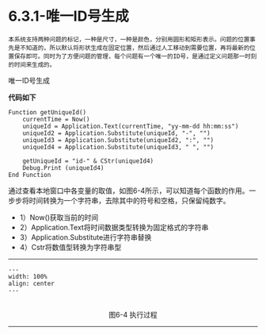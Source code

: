# 6.3.1-唯一ID号生成

```{admonition} 引言
本系统支持两种问题的标记，一种是尺寸，一种是颜色，分别用圆形和矩形表示。问题的位置事先是不知道的，所以默认将形状生成在固定位置，然后通过人工移动到需要位置，再将最新的位置保存即可。同时为了方便问题的管理，每个问题有一个唯一的ID号，是通过定义问题那一时刻的时间来生成的。

```

唯一ID号生成

**代码如下**

```{code-block} basic
Function getUniqueId()
    currentTime = Now()
    uniqueId = Application.Text(currentTime, "yy-mm-dd hh:mm:ss")
    uniqueId2 = Application.Substitute(uniqueId, "-", "")
    uniqueId3 = Application.Substitute(uniqueId2, ":", "")
    uniqueId4 = Application.Substitute(uniqueId3, " ", "")

    getUniqueId = "id-" & CStr(uniqueId4)
    Debug.Print (uniqueId4)
End Function

```

通过查看本地窗口中各变量的取值，如图6-4所示，可以知道每个函数的作用。一步步将时间转换为一个字符串，去除其中的符号和空格，只保留纯数字。

- 1）Now()获取当前的时间
- 2）Application.Text将时间数据类型转换为固定格式的字符串
- 3）Application.Substitute进行字符串替换
- 4）Cstr将数值型转换为字符串型

---
```{figure} image/6-4.png
---
width: 100%
align: center
---
```
<br />
<center>图6-4 执行过程</center>

---
<br />